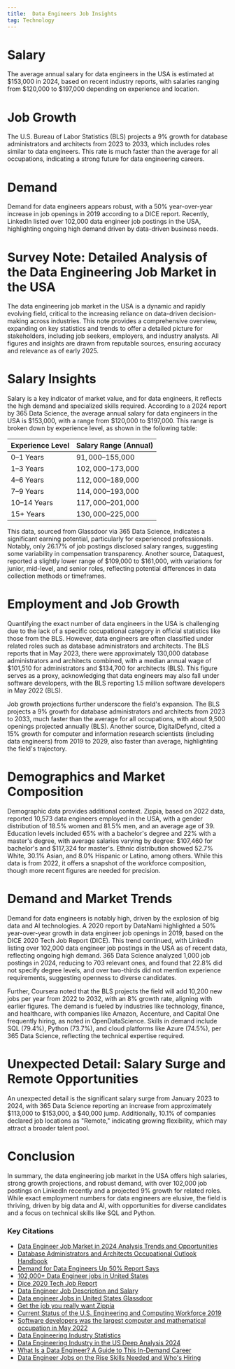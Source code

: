 ```yaml
---
title:  Data Engineers Job Insights
tag: Technology
---
```



# Salary 

The average annual salary for data engineers in the USA is estimated at $153,000 in 2024, based on recent industry reports, with salaries ranging from $120,000 to $197,000 depending on experience and location.

# Job Growth 

The U.S. Bureau of Labor Statistics (BLS) projects a 9% growth for database administrators and architects from 2023 to 2033, which includes roles similar to data engineers. This rate is much faster than the average for all occupations, indicating a strong future for data engineering careers.

# Demand

Demand for data engineers appears robust, with a 50% year-over-year increase in job openings in 2019 according to a DICE report. Recently, LinkedIn listed over 102,000 data engineer job postings in the USA, highlighting ongoing high demand driven by data-driven business needs.

# Survey Note: Detailed Analysis of the Data Engineering Job Market in the USA 

The data engineering job market in the USA is a dynamic and rapidly evolving field, critical to the increasing reliance on data-driven decision-making across industries. This note provides a comprehensive overview, expanding on key statistics and trends to offer a detailed picture for stakeholders, including job seekers, employers, and industry analysts. All figures and insights are drawn from reputable sources, ensuring accuracy and relevance as of early 2025.

# Salary Insights 

Salary is a key indicator of market value, and for data engineers, it reflects the high demand and specialized skills required. According to a 2024 report by 365 Data Science, the average annual salary for data engineers in the USA is $153,000, with a range from $120,000 to $197,000. This range is broken down by experience level, as shown in the following table:

| Experience Level | Salary Range (Annual) |
|------------------|-----------------------|
| 0–1 Years        | $91,000–$155,000      |
| 1–3 Years        | $102,000–$173,000     |
| 4–6 Years        | $112,000–$189,000     |
| 7–9 Years        | $114,000–$193,000     |
| 10–14 Years      | $117,000–$201,000     |
| 15+ Years        | $130,000–$225,000     |


This data, sourced from Glassdoor via 365 Data Science, indicates a significant earning potential, particularly for experienced professionals. Notably, only 26.17% of job postings disclosed salary ranges, suggesting some variability in compensation transparency. Another source, Dataquest, reported a slightly lower range of $109,000 to $161,000, with variations for junior, mid-level, and senior roles, reflecting potential differences in data collection methods or timeframes.

# Employment and Job Growth

Quantifying the exact number of data engineers in the USA is challenging due to the lack of a specific occupational category in official statistics like those from the BLS. However, data engineers are often classified under related roles such as database administrators and architects. The BLS reports that in May 2023, there were approximately 130,000 database administrators and architects combined, with a median annual wage of $101,510 for administrators and $134,700 for architects (BLS). This figure serves as a proxy, acknowledging that data engineers may also fall under software developers, with the BLS reporting 1.5 million software developers in May 2022 (BLS).

Job growth projections further underscore the field's expansion. The BLS projects a 9% growth for database administrators and architects from 2023 to 2033, much faster than the average for all occupations, with about 9,500 openings projected annually (BLS). Another source, DigitalDefynd, cited a 15% growth for computer and information research scientists (including data engineers) from 2019 to 2029, also faster than average, highlighting the field's trajectory.

# Demographics and Market Composition 
Demographic data provides additional context. Zippia, based on 2022 data, reported 10,573 data engineers employed in the USA, with a gender distribution of 18.5% women and 81.5% men, and an average age of 39. Education levels included 65% with a bachelor's degree and 22% with a master's degree, with average salaries varying by degree: $107,460 for bachelor's and $117,324 for master's. Ethnic distribution showed 52.7% White, 30.1% Asian, and 8.0% Hispanic or Latino, among others. While this data is from 2022, it offers a snapshot of the workforce composition, though more recent figures are needed for precision.

# Demand and Market Trends

Demand for data engineers is notably high, driven by the explosion of big data and AI technologies. A 2020 report by DataNami highlighted a 50% year-over-year growth in data engineer job openings in 2019, based on the DICE 2020 Tech Job Report (DICE). This trend continued, with LinkedIn listing over 102,000 data engineer job postings in the USA as of recent data, reflecting ongoing high demand. 365 Data Science analyzed 1,000 job postings in 2024, reducing to 703 relevant ones, and found that 22.8% did not specify degree levels, and over two-thirds did not mention experience requirements, suggesting openness to diverse candidates.

Further, Coursera noted that the BLS projects the field will add 10,200 new jobs per year from 2022 to 2032, with an 8% growth rate, aligning with earlier figures. The demand is fueled by industries like technology, finance, and healthcare, with companies like Amazon, Accenture, and Capital One frequently hiring, as noted in OpenDataScience. Skills in demand include SQL (79.4%), Python (73.7%), and cloud platforms like Azure (74.5%), per 365 Data Science, reflecting the technical expertise required.

# Unexpected Detail: Salary Surge and Remote Opportunities
An unexpected detail is the significant salary surge from January 2023 to 2024, with 365 Data Science reporting an increase from approximately $113,000 to $153,000, a $40,000 jump. Additionally, 10.1% of companies declared job locations as "Remote," indicating growing flexibility, which may attract a broader talent pool.

# Conclusion
In summary, the data engineering job market in the USA offers high salaries, strong growth projections, and robust demand, with over 102,000 job postings on LinkedIn recently and a projected 9% growth for related roles. While exact employment numbers for data engineers are elusive, the field is thriving, driven by big data and AI, with opportunities for diverse candidates and a focus on technical skills like SQL and Python.

### Key Citations
- [Data Engineer Job Market in 2024 Analysis Trends and Opportunities](https://365datascience.com/career-advice/data-engineer-job-market/)
- [Database Administrators and Architects Occupational Outlook Handbook](https://www.bls.gov/ooh/computer-and-information-technology/database-administrators.htm)
- [Demand for Data Engineers Up 50% Report Says](https://www.datanami.com/2020/02/12/demand-for-data-engineers-up-50/)
- [102,000+ Data Engineer jobs in United States](https://www.linkedin.com/jobs/data-engineer-jobs)
- [Dice 2020 Tech Job Report](http://marketing.dice.com/pdf/2020/Dice_2020_Tech_Job_Report.pdf)
- [Data Engineer Job Description and Salary](https://www.dataquest.io/blog/data-engineer-salary-and-job-description/)
- [Data engineer Jobs in United States Glassdoor](https://www.glassdoor.com/Job/us-data-engineer-jobs-SRCH_IL.0%2C2_IN1_KO3%2C16.htm)
- [Get the job you really want Zippia](https://www.zippia.com/data-engineer-jobs/demographics/)
- [Current Status of the U.S. Engineering and Computing Workforce 2019](https://ira.asee.org/national-benchmark-reports/workforce2019/)
- [Software developers was the largest computer and mathematical occupation in May 2022](https://www.bls.gov/opub/ted/2023/software-developers-was-the-largest-computer-and-mathematical-occupation-in-may-2022.htm)
- [Data Engineering Industry Statistics](https://gitnux.org/data-engineering-industry/)
- [Data Engineering Industry in the US Deep Analysis 2024](https://digitaldefynd.com/IQ/data-engineering-industry-in-the-us-deep-analysis/)
- [What Is a Data Engineer? A Guide to This In-Demand Career](https://www.coursera.org/articles/what-does-a-data-engineer-do-and-how-do-i-become-one)
- [Data Engineer Jobs on the Rise Skills Needed and Who's Hiring](https://opendatascience.com/rise-of-the-data-engineer/)

